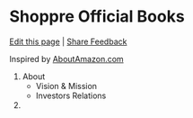 # Shoppre Official Books

[Edit this page](https://github.com/shoppre-tech/docs/edit/structure-architecture/README.md) | [Share Feedback](https://shoppre.productboard.com/feature-board/2613049-ho/features/7281319/detail)

Inspired by [AboutAmazon.com](https://www.aboutamazon.com/)
1. About
    - Vision & Mission
    - Investors Relations
3. 
